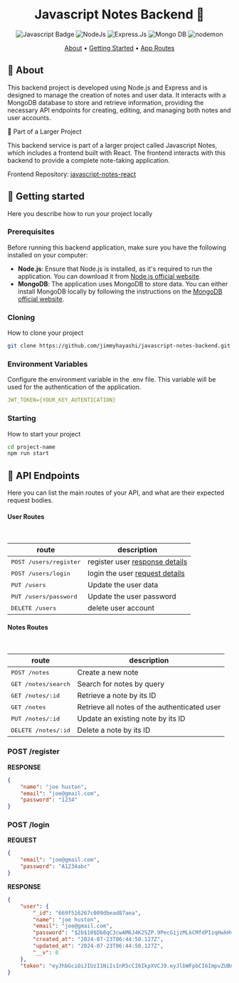 <h1 align="center" style="font-weight: bold;">Javascript Notes Backend 📝</h1>

<p align="center">
  <img src="https://img.shields.io/badge/Javascript-000?style=for-the-badge&logo=javascript" alt="Javascript Badge"/>
  <img src="https://img.shields.io/badge/node.js-6DA55F?style=for-the-badge&logo=node.js&logoColor=white" alt="NodeJs"/>
  <img src="https://img.shields.io/badge/express.js-%23404d59.svg?style=for-the-badge&logo=express&logoColor=%2361DAFB" alt="Express.Js"/>
  <img src="https://img.shields.io/badge/MongoDB-%234ea94b.svg?style=for-the-badge&logo=mongodb&logoColor=white" alt="Mongo DB"/>
  <img src="https://img.shields.io/badge/NODEMON-%23323330.svg?style=for-the-badge&logo=nodemon&logoColor=%BBDEAD" alt="nodemon"/>
</p>

<p align="center">
 <a href="#about">About</a> • 
 <a href="#started">Getting Started</a> • 
 <a href="#started">App Routes</a>
</p>

<h2 id="started">📌 About</h2>

This backend project is developed using Node.js and Express and is designed to manage the creation of notes and user data. It interacts with a MongoDB database to store and retrieve information, providing the necessary API endpoints for creating, editing, and managing both notes and user accounts.

🔗 Part of a Larger Project

This backend service is part of a larger project called Javascript Notes, which includes a frontend built with React. The frontend interacts with this backend to provide a complete note-taking application.

Frontend Repository: [javascript-notes-react](https://github.com/jimmyhayashi/javascript-notes-react.git)

<h2 id="started">🚀 Getting started</h2>

Here you describe how to run your project locally

<h3>Prerequisites</h3>

Before running this backend application, make sure you have the following installed on your computer:

- **Node.js**: Ensure that Node.js is installed, as it's required to run the application. You can download it from [Node.js official website](https://nodejs.org/).
- **MongoDB**: The application uses MongoDB to store data. You can either install MongoDB locally by following the instructions on the [MongoDB official website](https://www.mongodb.com/try/download/community).

<h3>Cloning</h3>

How to clone your project

```bash
git clone https://github.com/jimmyhayashi/javascript-notes-backend.git
```

<h3> Environment Variables</h2>

Configure the environment variable in the .env file. This variable will be used for the authentication of the application.


```yaml
JWT_TOKEN={YOUR_KEY_AUTENTICATION}
```

<h3>Starting</h3>

How to start your project

```bash
cd project-name
npm run start
``````


<h2 id="routes">📍 API Endpoints</h2>

Here you can list the main routes of your API, and what are their expected request bodies.

<h4>User Routes</h4>​

| route               | description                                          
|----------------------|-----------------------------------------------------
| <kbd>POST /users/register</kbd>  | register user [response details](#get-auth-detail)
| <kbd>POST /users/login</kbd>     |  login the user [request details](#post-auth-detail)
| <kbd>PUT /users</kbd>          |  Update the user data
| <kbd>PUT /users/password</kbd> |  Update the user password
| <kbd>DELETE /users</kbd>       |  delete user account


<h4>Notes Routes</h4>​

| route                  | description                                         |
|------------------------|-----------------------------------------------------|
| <kbd>POST /notes</kbd> | Create a new note                                   |
| <kbd>GET /notes/search</kbd> | Search for notes by query                     |
| <kbd>GET /notes/:id</kbd> | Retrieve a note by its ID                        |
| <kbd>GET /notes</kbd> | Retrieve all notes of the authenticated user         |
| <kbd>PUT /notes/:id</kbd> | Update an existing note by its ID                |
| <kbd>DELETE /notes/:id</kbd> | Delete a note by its ID                       |


<h3 id="get-auth-detail">POST /register</h3>

**RESPONSE**
```json
{
    "name": "joe huston",
    "email": "joe@gmail.com",
    "password": "1234"
}
```

<h3 id="post-auth-detail">POST /login</h3>

**REQUEST**
```json
{
    "email": "joe@gmail.com",
    "password": "A1234abc"
}
```

**RESPONSE**
```json
{
    "user": {
        "_id": "669f516267c009dbead87aea",
        "name": "joe huston",
        "email": "joe@gmail.com",
        "password": "$2b$10$Db8qC3cwAM6J4K2SZP.9PecG1jzMLkCMfdPIzqHwkHv0pbAPPb.S2",
        "created_at": "2024-07-23T06:44:50.127Z",
        "updated_at": "2024-07-23T06:44:50.127Z",
        "__v": 0
    },
    "token": "eyJhbGciOiJIUzI1NiIsInR5cCI6IkpXVCJ9.eyJlbWFpbCI6ImpvZUBnbWFpbC5jb20iLCJpYXQiOjE3MjMwMDgwOTIsImV4cCI6MTcyMzg3MjA5Mn0.rbtNNFuftaP1LrTOB0rKn5cd3sMclI_X0UCE3spDKjU"
}
```